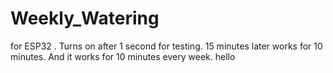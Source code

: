 # Weekly_Watering
for ESP32 .
Turns on after 1 second for testing.
15 minutes later works for 10 minutes.
And it works for 10 minutes every week.
hello